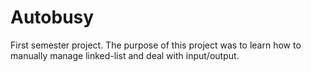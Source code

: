 # Autobusy
First semester project. The purpose of this project was to learn how to manually manage linked-list and deal with input/output.
